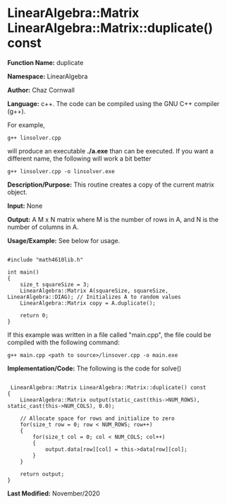 # LinearAlgebra::Matrix LinearAlgebra::Matrix::duplicate() const

**Function Name:**           duplicate

**Namespace:**               LinearAlgebra

**Author:** Chaz Cornwall

**Language:** c++. The code can be compiled using the GNU C++ compiler (g++).

For example,

    g++ linsolver.cpp 

will produce an executable **./a.exe** than can be executed. If you want a different name, the following will work a bit
better

    g++ linsolver.cpp -o linsolver.exe

**Description/Purpose:** This routine creates a copy of the current matrix object.

**Input:** None

**Output:** A M x N matrix where M is the number of rows in A, and N is the number of columns in A.

**Usage/Example:** See below for usage.

<pre><code> 
#include "math4610lib.h" 

int main()
{
    size_t squareSize = 3;
    LinearAlgebra::Matrix A(squareSize, squareSize, LinearAlgebra::DIAG); // Initializes A to random values
    LinearAlgebra::Matrix copy = A.duplicate();
    
    return 0;
}
</pre></code>

If this example was written in a file called "main.cpp", the file could be compiled with the following command:

    g++ main.cpp <path to source>/linsover.cpp -o main.exe

**Implementation/Code:** The following is the code for solve()

<pre><code>
 LinearAlgebra::Matrix LinearAlgebra::Matrix::duplicate() const
{
    LinearAlgebra::Matrix output(static_cast<int>(this->NUM_ROWS), static_cast<int>(this->NUM_COLS), 0.0);

    // Allocate space for rows and initialize to zero
    for(size_t row = 0; row < NUM_ROWS; row++)
    {
        for(size_t col = 0; col < NUM_COLS; col++)
        {
            output.data[row][col] = this->data[row][col];
        }
    }

    return output;
}
</pre></code>

**Last Modified:** November/2020

